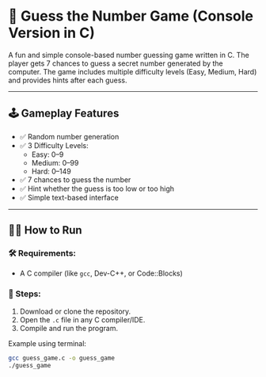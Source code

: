 # 🎯 Guess the Number Game (Console Version in C)

A fun and simple console-based number guessing game written in C. The player gets 7 chances to guess a secret number generated by the computer. The game includes multiple difficulty levels (Easy, Medium, Hard) and provides hints after each guess.

---

## 🕹️ Gameplay Features

- ✅ Random number generation
- ✅ 3 Difficulty Levels:
  - Easy: 0–9
  - Medium: 0–99
  - Hard: 0–149
- ✅ 7 chances to guess the number
- ✅ Hint whether the guess is too low or too high
- ✅ Simple text-based interface

---

## 🧑‍💻 How to Run

### 🛠️ Requirements:
- A C compiler (like `gcc`, Dev-C++, or Code::Blocks)

### 🔧 Steps:
1. Download or clone the repository.
2. Open the `.c` file in any C compiler/IDE.
3. Compile and run the program.

Example using terminal:

```bash
gcc guess_game.c -o guess_game
./guess_game
